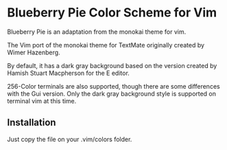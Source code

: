 # Blueberry Pie Color Scheme for Vim

Blueberry Pie is an adaptation from the monokai theme for vim.

The  Vim port of the monokai theme for TextMate originally created by Wimer Hazenberg.

By default, it has a dark gray background based on the version created by Hamish Stuart Macpherson for the E editor. 

256-Color terminals are also supported, though there are some differences with the Gui version. Only the dark gray background style is supported on terminal vim at this time.

## Installation

Just copy the file on your .vim/colors folder.
